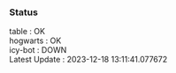 ### Status


table : OK  
hogwarts : OK  
icy-bot : DOWN  
Latest Update : 2023-12-18 13:11:41.077672
